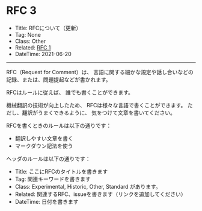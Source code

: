 # RFC 3

- Title: RFCについて（更新）
- Tag: None
- Class: Other
- Related:
[RFC 1](./rfc-1.md)
- DateTime: 2021-06-20

---

RFC（Request for Comment）は、
言語に関する細かな規定や話し合いなどの記録、または、問題提起などが書かれます。

RFCはルールに従えば、
誰でも書くことができます。

機械翻訳の技術が向上したため、
RFCは様々な言語で書くことができます。
ただし、翻訳がうまくできるように、
気をつけて文章を書いてください。

RFCを書くときのルールは以下の通りです：

- 翻訳しやすい文章を書く
- マークダウン記法を使う

ヘッダのルールは以下の通りです：

- Title: ここにRFCのタイトルを書きます
- Tag: 関連キーワードを書きます
- Class: Experimental, Historic, Other, Standard があります。
- Related: 関連するRFC、issueを書きます（リンクを追加してください）
- DateTime: 日付を書きます
